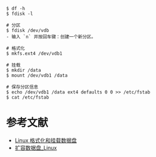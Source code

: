 
```
$ df -h 
$ fdisk -l

# 分区
$ fdisk /dev/vdb
- 输入 `n` 并按回车键：创建一个新分区。

# 格式化
$ mkfs.ext4 /dev/vdb1

# 挂载
$ mkdir /data
$ mount /dev/vdb1 /data

# 保存分区信息
$ echo /dev/vdb1 /data ext4 defaults 0 0 >> /etc/fstab
$ cat /etc/fstab
```

# 参考文献
- [Linux 格式化和挂载数据盘](https://help.aliyun.com/document_detail/25426.html?spm=5176.7738005.2.1.3LXGcb)
- [扩容数据盘_Linux](https://help.aliyun.com/document_detail/25452.html?spm=5176.10695662.1996646101.searchclickresult.12b5e5c6tD0Rd8)    
